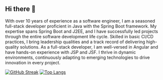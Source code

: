 ## Hi there 👋
With over 10 years of experience as a software engineer, I am a seasoned full-stack developer proficient in Java with the Spring Boot framework. My expertise spans Spring Boot and J2EE, and I have successfully led projects through the entire software development life cycle. Skilled in basic CI/CD practices, I bring leadership qualities and a track record of delivering high-quality solutions. As a full-stack developer, I am well-versed in Angular and have hands-on experience with JSP and JSF. I thrive in dynamic environments, continuously adapting to emerging technologies to drive innovation in every project.

[![GitHub Streak](https://streak-stats.demolab.com?user=tungqddev&theme=tokyonight)](https://git.io/streak-stats)
[![Top Langs](https://github-readme-stats.vercel.app/api/top-langs/?username=tungqddev&layout=compact&theme=vision-friendly-dark)](https://github.com/anuraghazra/github-readme-stats)
